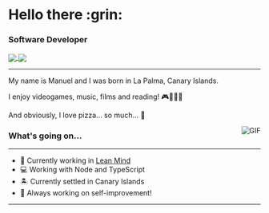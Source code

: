 <h1 align='left'>
  Hello there :grin:
</h1>
<h3 align="left">Software Developer</h3>

<p align='left'>
  <a href="https://www.linkedin.com/in/manuel-perez-regalado/">
   <img align="center" src="https://img.shields.io/badge/-Manuel%20Pérez%20Regalado-0077B5?style=flat&amp;logo=Linkedin&amp;logoColor=white" />
  </a>
  <a href="[https://www.linkedin.com/in/air%C3%A1n-s%C3%A1nchez-brito-415910145/](https://manuelperez.dev/)">
    <img align="center" src="https://img.shields.io/badge/Blog-manuelperez.dev-blue" />
  </a>
</p>

---

My name is Manuel and I was born in La Palma, Canary Islands.

I enjoy videogames, music, films and reading! :video_game::musical_note::movie_camera::book:

And obviously, I love pizza... so much... :pizza:

<img align="right" alt="GIF" src="https://i.pinimg.com/originals/b9/01/80/b901800f5583ba62d542abd802a9606e.gif" style="max-width: 50px;"/>

### What's going on...

---

- 🌱 Currently working in [Lean Mind](https://leanmind.es/en/)
- :computer: Working with Node and TypeScript
- :desert_island: Currently settled in Canary Islands
- :key: Always working on self-improvement!

---
